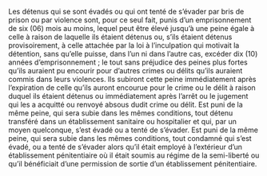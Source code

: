 Les détenus qui se sont évadés ou qui ont tenté de s’évader par bris de prison ou par violence sont, pour ce seul fait, punis d’un emprisonnement de six (06) mois au moins, lequel peut être élevé jusqu’à une peine égale à celle à raison de laquelle ils étaient détenus ou, s’ils étaient détenus provisoirement, à celle attachée par la loi à l’inculpation qui motivait la détention, sans qu’elle puisse, dans l’un ni dans l’autre cas, excéder dix (10) années d’emprisonnement ; le tout sans préjudice des peines plus fortes qu’ils auraient pu encourir pour d’autres crimes ou délits qu’ils auraient commis dans leurs violences.
Ils subiront cette peine immédiatement après l’expiration de celle qu’ils auront encourue pour le crime ou le délit à raison duquel ils étaient détenus ou immédiatement après l’arrêt ou le jugement qui les a acquitté ou renvoyé absous dudit crime ou délit.
Est puni de la même peine, qui sera subie dans les mêmes conditions, tout détenu transféré dans un établissement sanitaire ou hospitalier et qui, par un moyen quelconque, s’est évadé ou a tenté de s’évader.
Est puni de la même peine, qui sera subie dans les mêmes conditions, tout condamné qui s’est évadé, ou a tenté de s’évader alors qu’il était employé à l’extérieur d’un établissement pénitentiaire où il était soumis au régime de la semi-liberté ou qu’il bénéficiait d’une permission de sortie d’un établissement pénitentiaire.